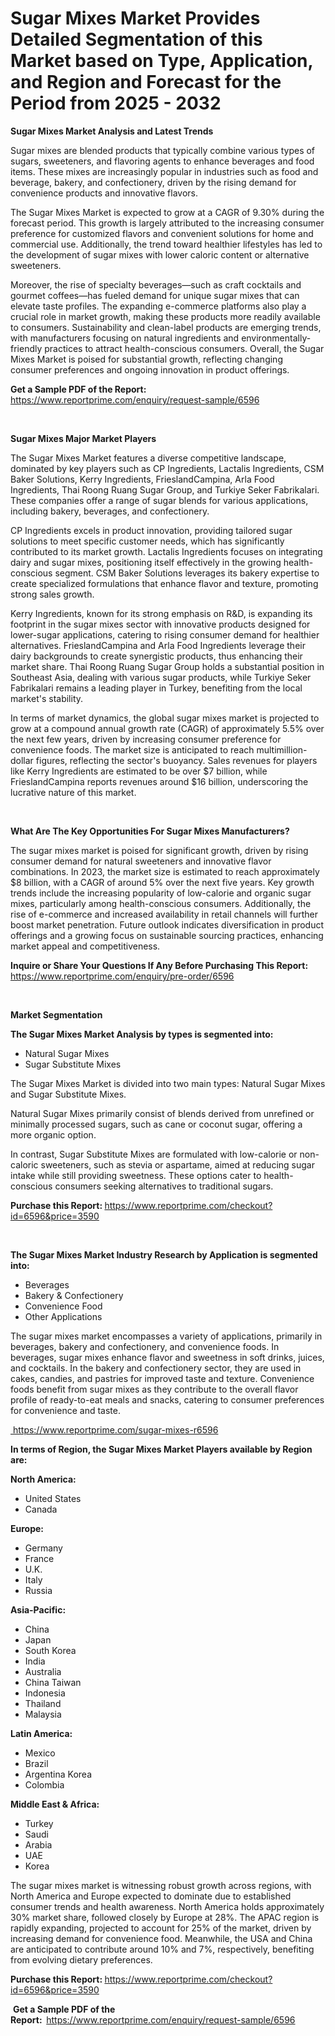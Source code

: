 <p><h1>Sugar Mixes Market Provides Detailed Segmentation of this Market based on Type, Application, and Region and Forecast for the Period from 2025 - 2032</h1></p><p><strong>Sugar Mixes Market Analysis and Latest Trends</strong></p>
<p><p>Sugar mixes are blended products that typically combine various types of sugars, sweeteners, and flavoring agents to enhance beverages and food items. These mixes are increasingly popular in industries such as food and beverage, bakery, and confectionery, driven by the rising demand for convenience products and innovative flavors.</p><p>The Sugar Mixes Market is expected to grow at a CAGR of 9.30% during the forecast period. This growth is largely attributed to the increasing consumer preference for customized flavors and convenient solutions for home and commercial use. Additionally, the trend toward healthier lifestyles has led to the development of sugar mixes with lower caloric content or alternative sweeteners.</p><p>Moreover, the rise of specialty beverages—such as craft cocktails and gourmet coffees—has fueled demand for unique sugar mixes that can elevate taste profiles. The expanding e-commerce platforms also play a crucial role in market growth, making these products more readily available to consumers. Sustainability and clean-label products are emerging trends, with manufacturers focusing on natural ingredients and environmentally-friendly practices to attract health-conscious consumers. Overall, the Sugar Mixes Market is poised for substantial growth, reflecting changing consumer preferences and ongoing innovation in product offerings.</p></p>
<p><strong>Get a Sample PDF of the Report:&nbsp;</strong> <a href="https://www.reportprime.com/enquiry/request-sample/6596?utm_campaign=4603&utm_medium=2&utm_source=Github&utm_content=ia&utm_term=16052025&utm_id=sugar-mixes">https://www.reportprime.com/enquiry/request-sample/6596</a></p>
<p>&nbsp;</p>
<p><strong>Sugar Mixes Major Market Players</strong></p>
<p><p>The Sugar Mixes Market features a diverse competitive landscape, dominated by key players such as CP Ingredients, Lactalis Ingredients, CSM Baker Solutions, Kerry Ingredients, FrieslandCampina, Arla Food Ingredients, Thai Roong Ruang Sugar Group, and Turkiye Seker Fabrikalari. These companies offer a range of sugar blends for various applications, including bakery, beverages, and confectionery.</p><p>CP Ingredients excels in product innovation, providing tailored sugar solutions to meet specific customer needs, which has significantly contributed to its market growth. Lactalis Ingredients focuses on integrating dairy and sugar mixes, positioning itself effectively in the growing health-conscious segment. CSM Baker Solutions leverages its bakery expertise to create specialized formulations that enhance flavor and texture, promoting strong sales growth.</p><p>Kerry Ingredients, known for its strong emphasis on R&D, is expanding its footprint in the sugar mixes sector with innovative products designed for lower-sugar applications, catering to rising consumer demand for healthier alternatives. FrieslandCampina and Arla Food Ingredients leverage their dairy backgrounds to create synergistic products, thus enhancing their market share. Thai Roong Ruang Sugar Group holds a substantial position in Southeast Asia, dealing with various sugar products, while Turkiye Seker Fabrikalari remains a leading player in Turkey, benefiting from the local market's stability.</p><p>In terms of market dynamics, the global sugar mixes market is projected to grow at a compound annual growth rate (CAGR) of approximately 5.5% over the next few years, driven by increasing consumer preference for convenience foods. The market size is anticipated to reach multimillion-dollar figures, reflecting the sector's buoyancy. Sales revenues for players like Kerry Ingredients are estimated to be over $7 billion, while FrieslandCampina reports revenues around $16 billion, underscoring the lucrative nature of this market.</p></p>
<p>&nbsp;</p>
<p><strong>What Are The Key Opportunities For Sugar Mixes Manufacturers?</strong></p>
<p><p>The sugar mixes market is poised for significant growth, driven by rising consumer demand for natural sweeteners and innovative flavor combinations. In 2023, the market size is estimated to reach approximately $8 billion, with a CAGR of around 5% over the next five years. Key growth trends include the increasing popularity of low-calorie and organic sugar mixes, particularly among health-conscious consumers. Additionally, the rise of e-commerce and increased availability in retail channels will further boost market penetration. Future outlook indicates diversification in product offerings and a growing focus on sustainable sourcing practices, enhancing market appeal and competitiveness.</p></p>
<p><strong>Inquire or Share Your Questions If Any Before Purchasing This Report:</strong> <a href="https://www.reportprime.com/enquiry/pre-order/6596?utm_campaign=4603&utm_medium=2&utm_source=Github&utm_content=ia&utm_term=16052025&utm_id=sugar-mixes">https://www.reportprime.com/enquiry/pre-order/6596</a></p>
<p>&nbsp;</p>
<p><strong>Market Segmentation</strong></p>
<p><strong>The Sugar Mixes Market Analysis by types is segmented into:</strong></p>
<p><ul><li>Natural Sugar Mixes</li><li>Sugar Substitute Mixes</li></ul></p>
<p><p>The Sugar Mixes Market is divided into two main types: Natural Sugar Mixes and Sugar Substitute Mixes. </p><p>Natural Sugar Mixes primarily consist of blends derived from unrefined or minimally processed sugars, such as cane or coconut sugar, offering a more organic option. </p><p>In contrast, Sugar Substitute Mixes are formulated with low-calorie or non-caloric sweeteners, such as stevia or aspartame, aimed at reducing sugar intake while still providing sweetness. These options cater to health-conscious consumers seeking alternatives to traditional sugars.</p></p>
<p><strong>Purchase this Report:&nbsp;</strong><a href="https://www.reportprime.com/checkout?id=6596&price=3590&utm_campaign=4603&utm_medium=2&utm_source=Github&utm_content=ia&utm_term=16052025&utm_id=sugar-mixes">https://www.reportprime.com/checkout?id=6596&price=3590</a></p>
<p>&nbsp;</p>
<p><strong>The Sugar Mixes Market Industry Research by Application is segmented into:</strong></p>
<p><ul><li>Beverages</li><li>Bakery & Confectionery</li><li>Convenience Food</li><li>Other Applications</li></ul></p>
<p><p>The sugar mixes market encompasses a variety of applications, primarily in beverages, bakery and confectionery, and convenience foods. In beverages, sugar mixes enhance flavor and sweetness in soft drinks, juices, and cocktails. In the bakery and confectionery sector, they are used in cakes, candies, and pastries for improved taste and texture. Convenience foods benefit from sugar mixes as they contribute to the overall flavor profile of ready-to-eat meals and snacks, catering to consumer preferences for convenience and taste.</p></p>
<p><a href="https://www.reportprime.com/sugar-mixes-r6596?utm_campaign=4603&utm_medium=2&utm_source=Github&utm_content=ia&utm_term=16052025&utm_id=sugar-mixes">&nbsp;https://www.reportprime.com/sugar-mixes-r6596</a></p>
<p><strong>In terms of Region, the Sugar Mixes Market Players available by Region are:</strong></p>
<p>
    <p> <strong> North America: </strong>
        <ul>
            <li>United States</li>
            <li>Canada</li>
        </ul>
        </p> 
    <p> <strong> Europe: </strong>
        <ul>
            <li>Germany</li>
            <li>France</li>
            <li>U.K.</li>
            <li>Italy</li>
            <li>Russia</li>
        </ul>
        </p> 
    <p> <strong> Asia-Pacific: </strong>
        <ul>
            <li>China</li>
            <li>Japan</li>
            <li>South Korea</li>
            <li>India</li>
            <li>Australia</li>
            <li>China Taiwan</li>
            <li>Indonesia</li>
            <li>Thailand</li>
            <li>Malaysia</li>
        </ul>
        </p> 
    <p> <strong> Latin America: </strong>
        <ul>
            <li>Mexico</li>
            <li>Brazil</li>
            <li>Argentina Korea</li>
            <li>Colombia</li>
        </ul>
        </p> 
    <p> <strong> Middle East & Africa: </strong>
        <ul>
            <li>Turkey</li>
            <li>Saudi</li>
            <li>Arabia</li>
            <li>UAE</li>
            <li>Korea</li>
        </ul>
    </p>
    </p>
<p><p>The sugar mixes market is witnessing robust growth across regions, with North America and Europe expected to dominate due to established consumer trends and health awareness. North America holds approximately 30% market share, followed closely by Europe at 28%. The APAC region is rapidly expanding, projected to account for 25% of the market, driven by increasing demand for convenience food. Meanwhile, the USA and China are anticipated to contribute around 10% and 7%, respectively, benefiting from evolving dietary preferences.</p></p>
<p><strong>Purchase this Report: </strong><a href="https://www.reportprime.com/checkout?id=6596&price=3590&utm_campaign=4603&utm_medium=2&utm_source=Github&utm_content=ia&utm_term=16052025&utm_id=sugar-mixes">https://www.reportprime.com/checkout?id=6596&price=3590</a></p>
<p>&nbsp;<strong>Get a Sample PDF of the Report:&nbsp;&nbsp;</strong><a href="https://www.reportprime.com/enquiry/request-sample/6596?utm_campaign=4603&utm_medium=2&utm_source=Github&utm_content=ia&utm_term=16052025&utm_id=sugar-mixes">https://www.reportprime.com/enquiry/request-sample/6596</a></p>
<p><strong></strong></p>
<p><p></p><p></p><p></p></p>